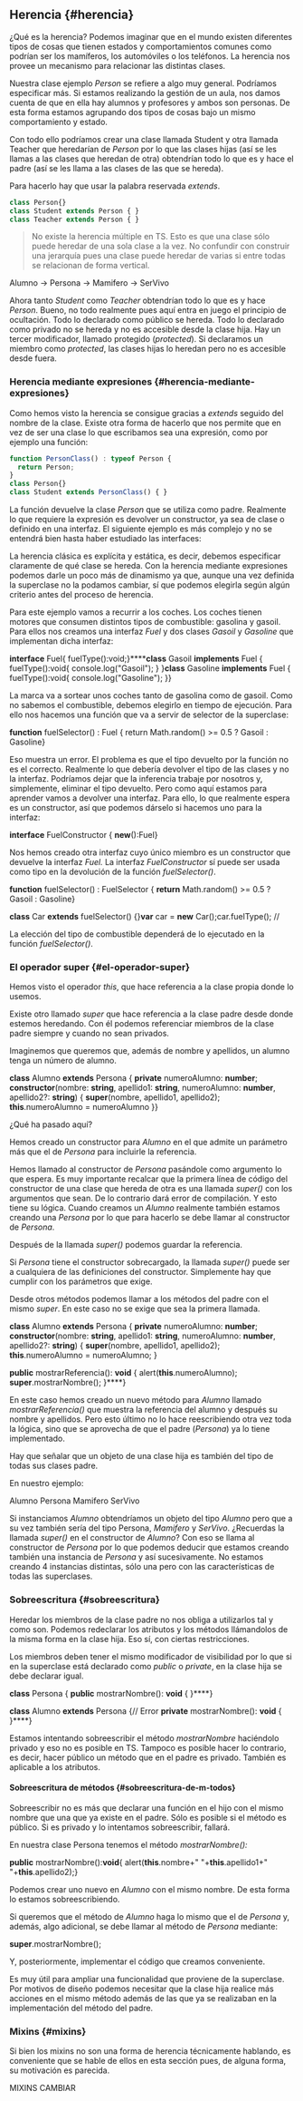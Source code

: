 ## Herencia {#herencia}

¿Qué es la herencia? Podemos imaginar que en el mundo existen diferentes tipos de cosas que tienen estados y comportamientos comunes como podrían ser los mamíferos, los automóviles o los teléfonos. La herencia nos provee un mecanismo para relacionar las distintas clases.

Nuestra clase ejemplo _Person_ se refiere a algo muy general. Podríamos especificar más. Si estamos realizando la gestión de un aula, nos damos cuenta de que en ella hay alumnos y profesores y ambos son personas. De esta forma estamos agrupando dos tipos de cosas bajo un mismo comportamiento y estado.

Con todo ello podríamos crear una clase llamada Student y otra llamada Teacher que heredarían de _Person_ por lo que las clases hijas (así se les llamas a las clases que heredan de otra) obtendrían todo lo que es y hace el padre (así se les llama a las clases de las que se hereda).

Para hacerlo hay que usar la palabra reservada _extends_.

```ts
class Person{}
class Student extends Person { }
class Teacher extends Person { }
```


> No existe la herencia múltiple en TS. Esto es que una clase sólo puede heredar de una sola clase a la vez. No confundir con construir una jerarquía pues una clase puede heredar de varias si entre todas se relacionan de forma vertical.



Alumno -> Persona -> Mamifero -> SerVivo

Ahora tanto *Student* como *Teacher* obtendrían todo lo que es y hace *Person*. Bueno, no todo realmente pues aquí entra en juego el principio de ocultación. Todo lo declarado como público se hereda. Todo lo declarado como privado no se hereda y no es accesible desde la clase hija. Hay un tercer modificador, llamado protegido (*protected*). Si declaramos un miembro como *protected*, las clases hijas lo heredan pero no es accesible desde fuera.

### Herencia mediante expresiones {#herencia-mediante-expresiones}

Como hemos visto la herencia se consigue gracias a *extends* seguido del nombre de la clase. Existe otra forma de hacerlo que nos permite que en vez de ser una clase lo que escribamos sea una expresión, como por ejemplo una función:

```ts
function PersonClass() : typeof Person { 
  return Person;
}
class Person{}
class Student extends PersonClass() { }
```

La función devuelve la clase _Person_ que se utiliza como padre. Realmente lo que requiere la expresión es devolver un constructor, ya sea de clase o definido en una interfaz. El siguiente ejemplo es más complejo y no se entendrá bien hasta haber estudiado las interfaces:

La herencia clásica es explícita y estática, es decir, debemos especificar claramente de qué clase se hereda. Con la herencia mediante expresiones podemos darle un poco más de dinamismo ya que, aunque una vez definida la superclase no la podamos cambiar, sí que podemos elegirla según algún criterio antes del proceso de herencia.

Para este ejemplo vamos a recurrir a los coches. Los coches tienen motores que consumen distintos tipos de combustible: gasolina y gasoil. Para ellos nos creamos una interfaz _Fuel_ y dos clases _Gasoil_ y _Gasoline_ que implementan dicha interfaz:

**interface** Fuel{ fuelType():void;}******class** Gasoil **implements** Fuel { fuelType():void{ console.log("Gasoil"); } }**class** Gasoline **implements** Fuel { fuelType():void{ console.log("Gasoline"); }}

La marca va a sortear unos coches tanto de gasolina como de gasoil. Como no sabemos el combustible, debemos elegirlo en tiempo de ejecución. Para ello nos hacemos una función que va a servir de selector de la superclase:

**function** fuelSelector() : Fuel { return Math.random() >= 0.5 ? Gasoil : Gasoline}

Eso muestra un error. El problema es que el tipo devuelto por la función no es el correcto. Realmente lo que debería devolver el tipo de las clases y no la interfaz. Podríamos dejar que la inferencia trabaje por nosotros y, simplemente, eliminar el tipo devuelto. Pero como aquí estamos para aprender vamos a devolver una interfaz. Para ello, lo que realmente espera es un constructor, así que podemos dárselo si hacemos uno para la interfaz:

**interface** FuelConstructor { **new**():Fuel}

Nos hemos creado otra interfaz cuyo único miembro es un constructor que devuelve la interfaz _Fuel._ La interfaz _FuelConstructor_ sí puede ser usada como tipo en la devolución de la función _fuelSelector()_.

**function** fuelSelector() : FuelSelector { **return** Math.random() >= 0.5 ? Gasoil : Gasoline}

**class** Car **extends** fuelSelector() {}**var** car = **new** Car();car.fuelType(); //

La elección del tipo de combustible dependerá de lo ejecutado en la función _fuelSelector()_.

### El operador super {#el-operador-super}

Hemos visto el operador _this_, que hace referencia a la clase propia donde lo usemos.

Existe otro llamado _super_ que hace referencia a la clase padre desde donde estemos heredando. Con él podemos referenciar miembros de la clase padre siempre y cuando no sean privados.

Imaginemos que queremos que, además de nombre y apellidos, un alumno tenga un número de alumno.

**class** Alumno **extends** Persona { **private** numeroAlumno: **number**; **constructor**(nombre: **string**, apellido1: **string**, numeroAlumno: **number**, apellido2?: **string**) { **super**(nombre, apellido1, apellido2); **this**.numeroAlumno = numeroAlumno }}

¿Qué ha pasado aquí?

Hemos creado un constructor para _Alumno_ en el que admite un parámetro más que el de _Persona_ para incluirle la referencia.

Hemos llamado al constructor de _Persona_ pasándole como argumento lo que espera. Es muy importante recalcar que la primera línea de código del constructor de una clase que hereda de otra es una llamada _super()_ con los argumentos que sean. De lo contrario dará error de compilación. Y esto tiene su lógica. Cuando creamos un _Alumno_ realmente también estamos creando una _Persona_ por lo que para hacerlo se debe llamar al constructor de _Persona_.

Después de la llamada _super()_ podemos guardar la referencia.

Si _Persona_ tiene el constructor sobrecargado, la llamada _super()_ puede ser a cualquiera de las definiciones del constructor. Simplemente hay que cumplir con los parámetros que exige.

Desde otros métodos podemos llamar a los métodos del padre con el mismo _super_. En este caso no se exige que sea la primera llamada.

**class** Alumno **extends** Persona { **private** numeroAlumno: **number**; **constructor**(nombre: **string**, apellido1: **string**, numeroAlumno: **number**, apellido2?: **string**) { **super**(nombre, apellido1, apellido2); **this**.numeroAlumno = numeroAlumno; }

**public** mostrarReferencia(): **void** { alert(**this**.numeroAlumno); **super**.mostrarNombre(); }****}

En este caso hemos creado un nuevo método para _Alumno_ llamado _mostrarReferencia()_ que muestra la referencia del alumno y después su nombre y apellidos. Pero esto último no lo hace reescribiendo otra vez toda la lógica, sino que se aprovecha de que el padre (_Persona_) ya lo tiene implementado.

Hay que señalar que un objeto de una clase hija es también del tipo de todas sus clases padre.

En nuestro ejemplo:

Alumno Persona Mamifero SerVivo

Si instanciamos _Alumno_ obtendríamos un objeto del tipo _Alumno_ pero que a su vez también sería del tipo Persona, _Mamifero_ y _SerVivo_. ¿Recuerdas la llamada _super()_ en el constructor de _Alumno_? Con eso se llama al constructor de _Persona_ por lo que podemos deducir que estamos creando también una instancia de _Persona_ y así sucesivamente. No estamos creando 4 instancias distintas, sólo una pero con las características de todas las superclases.

### Sobreescritura {#sobreescritura}

Heredar los miembros de la clase padre no nos obliga a utilizarlos tal y como son. Podemos redeclarar los atributos y los métodos llámandolos de la misma forma en la clase hija. Eso sí, con ciertas restricciones.

Los miembros deben tener el mismo modificador de visibilidad por lo que si en la superclase está declarado como _public_ o _private_, en la clase hija se debe declarar igual.

**class** Persona { **public** mostrarNombre(): **void** { }****}

**class** Alumno **extends** Persona {// Error **private** mostrarNombre(): **void** { }****}

Estamos intentando sobreescribir el método _mostrarNombre_ haciéndolo privado y eso no es posible en TS. Tampoco es posible hacer lo contrario, es decir, hacer público un método que en el padre es privado. También es aplicable a los atributos.

#### Sobreescritura de métodos {#sobreescritura-de-m-todos}

Sobreescribir no es más que declarar una función en el hijo con el mismo nombre que una que ya existe en el padre. Sólo es posible si el método es público. Si es privado y lo intentamos sobreescribir, fallará.

En nuestra clase Persona tenemos el método _mostrarNombre():_

**public** mostrarNombre():**void**{ alert(**this**.nombre+" "+**this**.apellido1+" "+**this**.apellido2);}

Podemos crear uno nuevo en _Alumno_ con el mismo nombre. De esta forma lo estamos sobreescribiendo.

Si queremos que el método de _Alumno_ haga lo mismo que el de _Persona_ y, además, algo adicional, se debe llamar al método de _Persona_ mediante:

**super**.mostrarNombre();

Y, posteriormente, implementar el código que creamos conveniente.

Es muy útil para ampliar una funcionalidad que proviene de la superclase. Por motivos de diseño podemos necesitar que la clase hija realice más acciones en el mismo método además de las que ya se realizaban en la implementación del método del padre.

### Mixins {#mixins}

Si bien los mixins no son una forma de herencia técnicamente hablando, es conveniente que se hable de ellos en esta sección pues, de alguna forma, su motivación es parecida.

MIXINS CAMBIAR